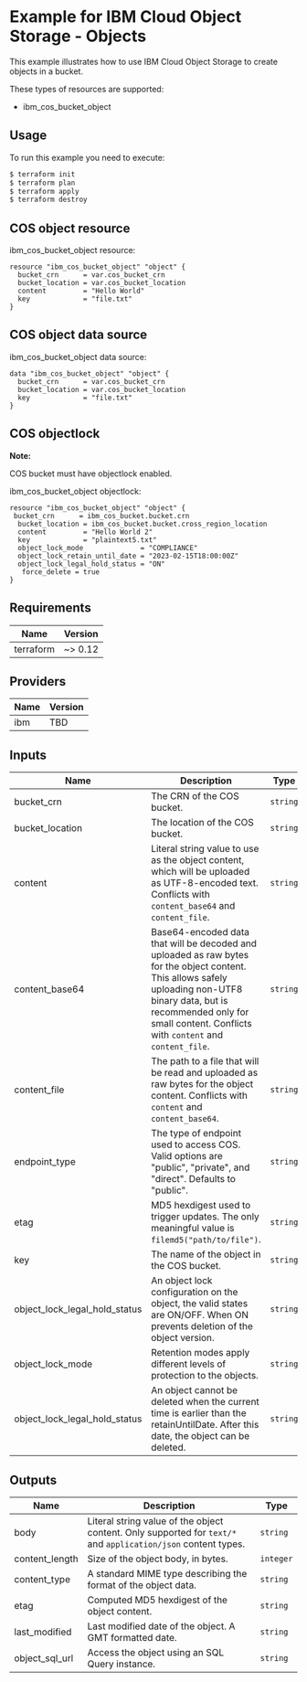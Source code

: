 # Example for IBM Cloud Object Storage - Objects

This example illustrates how to use IBM Cloud Object Storage to create objects in a bucket.

These types of resources are supported:

* ibm_cos_bucket_object

## Usage

To run this example you need to execute:

```bash
$ terraform init
$ terraform plan
$ terraform apply
$ terraform destroy
```

## COS object resource

ibm_cos_bucket_object resource:

```hcl
resource "ibm_cos_bucket_object" "object" {
  bucket_crn      = var.cos_bucket_crn
  bucket_location = var.cos_bucket_location
  content         = "Hello World"
  key             = "file.txt"
}
```

## COS object data source

ibm_cos_bucket_object data source:

```hcl
data "ibm_cos_bucket_object" "object" {
  bucket_crn      = var.cos_bucket_crn
  bucket_location = var.cos_bucket_location
  key             = "file.txt"
}
```

## COS objectlock

**Note:**

 COS bucket must have objectlock enabled.

ibm_cos_bucket_object objectlock:

```hcl
resource "ibm_cos_bucket_object" "object" {
 bucket_crn      = ibm_cos_bucket.bucket.crn
  bucket_location = ibm_cos_bucket.bucket.cross_region_location
  content         = "Hello World 2"
  key             = "plaintext5.txt"
  object_lock_mode              = "COMPLIANCE"
  object_lock_retain_until_date = "2023-02-15T18:00:00Z"
  object_lock_legal_hold_status = "ON"
   force_delete = true
}
```

## Requirements

| Name | Version |
|------|---------|
| terraform | ~> 0.12 |

## Providers

| Name | Version |
|------|---------|
| ibm | TBD |

## Inputs

| Name | Description | Type | Required |
|------|-------------|------|---------|
| bucket\_crn | The CRN of the COS bucket. | `string` | true |
| bucket\_location | The location of the COS bucket. | `string` | true |
| content | Literal string value to use as the object content, which will be uploaded as UTF-8-encoded text. Conflicts with `content_base64` and `content_file`. | `string` | false |
| content\_base64 | Base64-encoded data that will be decoded and uploaded as raw bytes for the object content. This allows safely uploading non-UTF8 binary data, but is recommended only for small content. Conflicts with `content` and `content_file`. | `string` | false |
| content\_file | The path to a file that will be read and uploaded as raw bytes for the object content. Conflicts with `content` and `content_base64`. | `string` | false |
| endpoint\_type | The type of endpoint used to access COS. Valid options are "public", "private", and "direct". Defaults to "public". | `string` | false |
| etag | MD5 hexdigest used to trigger updates. The only meaningful value is `filemd5("path/to/file")`. | `string` | false |
| key | The name of the object in the COS bucket. | `string` | true |
| object_lock_legal_hold_status | An object lock configuration on the object, the valid states are ON/OFF. When ON prevents deletion of the object version. | `string` | false |
| object_lock_mode | Retention modes apply different levels of protection to the objects. | `string` | false |
| object_lock_legal_hold_status | An object cannot be deleted when the current time is earlier than the retainUntilDate. After this date, the object can be deleted. | `string` | false |

## Outputs

| Name | Description | Type |
|------|-------------|------|
| body | Literal string value of the object content. Only supported for `text/*` and `application/json` content types. | `string` |
| content\_length | Size of the object body, in bytes. | `integer` |
| content\_type | A standard MIME type describing the format of the object data. | `string` |
| etag | Computed MD5 hexdigest of the object content. | `string` |
| last\_modified | Last modified date of the object. A GMT formatted date. | `string` |
| object_sql_url | Access the object using an SQL Query instance. | `string` |